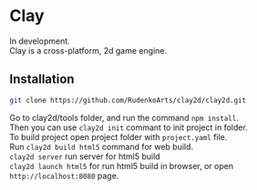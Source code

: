 # Clay  
  
In development.  
Clay is a cross-platform, 2d game engine.  

## Installation

```bash
git clone https://github.com/RudenkoArts/clay2d/clay2d.git
```
Go to clay2d/tools folder, and run the command `npm install`.  
Then you can use `clay2d init` commant to init project in folder.  
To build project open project folder with `project.yaml` file.  
Run `clay2d build html5` command for web build.  
`clay2d server` run server for html5 build  
`clay2d launch html5` for run html5 build in browser, or open `http://localhost:8080` page.  
